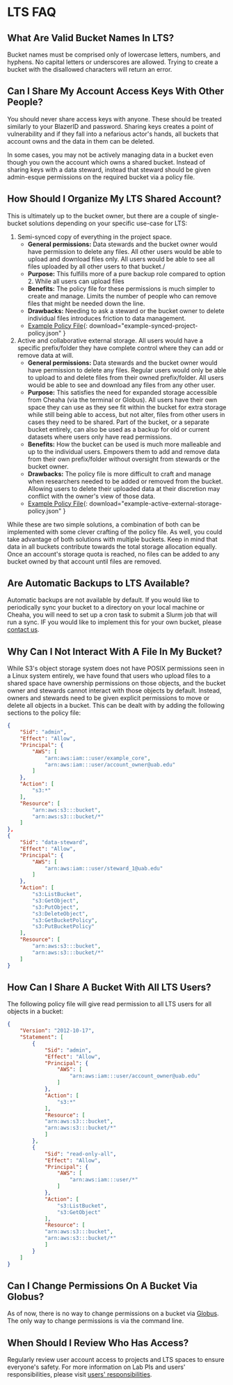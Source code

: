 # LTS FAQ

## What Are Valid Bucket Names In LTS?

Bucket names must be comprised only of lowercase letters, numbers, and hyphens. No capital letters or underscores are allowed. Trying to create a bucket with the disallowed characters will return an error.

## Can I Share My Account Access Keys With Other People?

You should never share access keys with anyone. These should be treated similarly to your BlazerID and password. Sharing keys creates a point of vulnerability and if they fall into a nefarious actor's hands, all buckets that account owns and the data in them can be deleted.

In some cases, you may not be actively managing data in a bucket even though you own the account which owns a shared bucket. Instead of sharing keys with a data steward, instead that steward should be given admin-esque permissions on the required bucket via a policy file.

## How Should I Organize My LTS Shared Account?

This is ultimately up to the bucket owner, but there are a couple of single-bucket solutions depending on your specific use-case for LTS:

1. Semi-synced copy of everything in the project space.
    - **General permissions:** Data stewards and the bucket owner would have permission to delete any files. All other users would be able to upload and download files only. All users would be able to see all files uploaded by all other users to that bucket./
    - **Purpose:** This fulfills more of a pure backup role compared to option 2. While all users can upload files
    - **Benefits:** The policy file for these permissions is much simpler to create and manage. Limits the number of people who can remove files that might be needed down the line.
    - **Drawbacks:** Needing to ask a steward or the bucket owner to delete individual files introduces friction to data management.
    - [Example Policy File](res/example-synced-project-policy.json){: download="example-synced-project-policy.json" }
2. Active and collaborative external storage. All users would have a specific prefix/folder they have complete control where they can add or remove data at will.
    - **General permissions:** Data stewards and the bucket owner would have permission to delete any files. Regular users would only be able to upload to and delete files from their owned prefix/folder. All users would be able to see and download any files from any other user.
    - **Purpose:** This satisfies the need for expanded storage accessible from Cheaha (via the terminal or Globus). All users have their own space they can use as they see fit within the bucket for extra storage while still being able to access, but not alter, files from other users in cases they need to be shared. Part of the bucket, or a separate bucket entirely, can also be used as a backup for old or current datasets where users only have read permissions.
    - **Benefits:** How the bucket can be used is much more malleable and up to the individual users. Empowers them to add and remove data from their own prefix/folder without oversight from stewards or the bucket owner.
    - **Drawbacks:** The policy file is more difficult to craft and manage when researchers needed to be added or removed from the bucket. Allowing users to delete their uploaded data at their discretion may conflict with the owner's view of those data.
    - [Example Policy File](res/example-active-external-storage-policy.json){: download="example-active-external-storage-policy.json" }

While these are two simple solutions, a combination of both can be implemented with some clever crafting of the policy file. As well, you could take advantage of both solutions with multiple buckets. Keep in mind that data in all buckets contribute towards the total storage allocation equally. Once an account's storage quota is reached, no files can be added to any bucket owned by that account until files are removed.

## Are Automatic Backups to LTS Available?

Automatic backups are not available by default. If you would like to periodically sync your bucket to a directory on your local machine or Cheaha, you will need to set up a cron task to submit a Slurm job that will run a sync. IF you would like to implement this for your own bucket, please [contact us](../../index.md#how-to-contact-us).

## Why Can I Not Interact With A File In My Bucket?

While S3's object storage system does not have POSIX permissions seen in a Linux system entirely, we have found that users who upload files to a shared space have ownership permissions on those objects, and the bucket owner and stewards cannot interact with those objects by default. Instead, owners and stewards need to be given explicit permissions to move or delete all objects in a bucket. This can be dealt with by adding the following sections to the policy file:

``` json
{
    "Sid": "admin",
    "Effect": "Allow",
    "Principal": {
        "AWS": [
            "arn:aws:iam:::user/example_core",
            "arn:aws:iam:::user/account_owner@uab.edu"
        ]
    },
    "Action": [
        "s3:*"
    ],
    "Resource": [
        "arn:aws:s3:::bucket",
        "arn:aws:s3:::bucket/*"
    ]
},
{
    "Sid": "data-steward",
    "Effect": "Allow",
    "Principal": {
        "AWS": [
            "arn:aws:iam:::user/steward_1@uab.edu"
        ]
    },
    "Action": [
        "s3:ListBucket",
        "s3:GetObject",
        "s3:PutObject",
        "s3:DeleteObject",
        "s3:GetBucketPolicy",
        "s3:PutBucketPolicy"
    ],
    "Resource": [
        "arn:aws:s3:::bucket",
        "arn:aws:s3:::bucket/*"
    ]
}
```

## How Can I Share A Bucket With All LTS Users?

The following policy file will give read permission to all LTS users for all objects in a bucket:

``` json
{
    "Version": "2012-10-17",
    "Statement": [
        {
            "Sid": "admin",
            "Effect": "Allow",
            "Principal": {
                "AWS": [
                    "arn:aws:iam:::user/account_owner@uab.edu"
                ]
            },
            "Action": [
                "s3:*"
            ],
            "Resource": [
            "arn:aws:s3:::bucket",
            "arn:aws:s3:::bucket/*"
            ]
        },
        {
            "Sid": "read-only-all",
            "Effect": "Allow",
            "Principal": {
                "AWS": [
                    "arn:aws:iam:::user/*"
                ]
            },
            "Action": [
                "s3:ListBucket",
                "s3:GetObject"
            ],
            "Resource": [
            "arn:aws:s3:::bucket",
            "arn:aws:s3:::bucket/*"
            ]
        }
    ]
}
```

## Can I Change Permissions On A Bucket Via Globus?

As of now, there is no way to change permissions on a bucket via [Globus](../transfer/globus.md). The only way to change permissions is via the command line.

## When Should I Review Who Has Access?

Regularly review user account access to projects and LTS spaces to ensure everyone's safety. For more information on Lab PIs and users' responsibilities, please visit [users' responsibilities](../../account_management/cheaha_account.md/#users-responsibilities).
